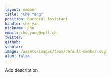 ```yaml
---
layout: member
title: "Che Yang"
position: Doctoral Assistant
handle: che-yan
nickname: Che
email: che.yang@epfl.ch
twitter: 
github: 
scholar: 
image: /assets/images/team/default-member.svg
alum: false
---
```

Add description
